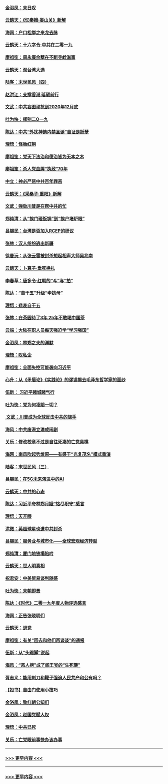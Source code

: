 #### [金浴凤：末日叹](../pages/nsc993/n11752359.md?t=12301303) 
#### [云鹤天：《忆秦娥‧娄山关》新解](../pages/nsc993/n11752348.md?t=12301303) 
#### [海网：户口松绑之来龙去脉](../pages/nsc993/n11752328.md?t=12301303) 
#### [云鹤天：十六字令‧中共在二零一九](../pages/nsc993/n11752305.md?t=12301303) 
#### [廖祖笙：周永康余孽在不断寻衅滋事](../pages/nsc993/n11751013.md?t=12301303) 
#### [云鹤天：观台湾大选](../pages/nsc993/n11751007.md?t=12301303) 
#### [陆客：末世民风（四）](../pages/nsc993/n11749203.md?t=12301303) 
#### [赵洪江：支撑香港 砥砺前行](../pages/nsc993/n11748482.md?t=12301303) 
#### [文武：中共妄图顽抗到2020年12月底](../pages/nsc993/n11748446.md?t=12301303) 
#### [吐为快：挥别二O一九](../pages/nsc993/n11748411.md?t=12301303) 
#### [陈达：中共“外扰神韵内禁圣诞”自证是妖孽](../pages/nsc993/n11748226.md?t=12301303) 
#### [理悟：怪胎红朝](../pages/nsc993/n11748206.md?t=12301303) 
#### [廖祖笙：党天下法治和德治皆为无本之木](../pages/nsc993/n11748135.md?t=12301303) 
#### [廖祖笙：杀人党血腥“执政”70年](../pages/nsc993/n11745144.md?t=12301303) 
#### [中立：神必严惩中共百年罪恶](../pages/nsc993/n11744970.md?t=12301303) 
#### [云鹤天：《采桑子‧重阳》新解](../pages/nsc993/n11744948.md?t=12301303) 
#### [文武：弹劾川普是在帮中共的忙](../pages/nsc993/n11744758.md?t=12301303) 
#### [郑纯清：从“挨门砸饭锅”到“挨户堵炉眼”](../pages/nsc993/n11744745.md?t=12301303) 
#### [吕锡民：台湾是否加入RCEP的研议](../pages/nsc993/n11744701.md?t=12301303) 
#### [张林：汉人纷纷逃出新疆](../pages/nsc993/n11743530.md?t=12301303) 
#### [徐曼沅：从张云雷被封杀想起相声大师吴兆南](../pages/nsc993/n11741816.md?t=12301303) 
#### [云鹤天：卜算子‧垂死挣扎](../pages/nsc993/n11739956.md?t=12301303) 
#### [李春草：唐多令‧红朝的“斗”与“拍”](../pages/nsc993/n11739830.md?t=12301303) 
#### [陈达：“自干五”升级“牵妨母”](../pages/nsc993/n11739724.md?t=12301303) 
#### [理悟：悲哀自干五](../pages/nsc993/n11739547.md?t=12301303) 
#### [张林：在茶园待了3年 25年不敢喝中国茶](../pages/nsc993/n11739240.md?t=12301303) 
#### [云端：大陆在职人员每天强迫学“学习强国”](../pages/nsc993/n11738735.md?t=12301303) 
#### [金浴凤：林郑之夫的渊默](../pages/nsc993/n11737735.md?t=12301303) 
#### [理悟：叹私企](../pages/nsc993/n11737715.md?t=12301303) 
#### [廖祖笙：全面失控可能袭向习近平](../pages/nsc993/n11737704.md?t=12301303) 
#### [心升：从《矛盾论》《实践论》的谬误揭去毛泽东哲学家的面纱](../pages/nsc993/n11736962.md?t=12301303) 
#### [伍新： 习近平赌城赌气行](../pages/nsc993/n11736929.md?t=12301303) 
#### [吐为快：党为何凌蹈一切？](../pages/nsc993/n11736915.md?t=12301303) 
#### [ 文武：川普成为全球反击中共的旗手](../pages/nsc993/n11736882.md?t=12301303) 
#### [海风：中共废港立澳成闹剧](../pages/nsc993/n11735857.md?t=12301303) 
#### [关乐：修改校章不过是自往死凑的亡党臭棋](../pages/nsc993/n11735097.md?t=12301303) 
#### [海网：南风吹起势燎原——有感于“光复茂名”模式重演](../pages/nsc993/n11732308.md?t=12301303) 
#### [陆客：末世民风（三）](../pages/nsc993/n11732211.md?t=12301303) 
#### [吕锡民：在5G未来演进中的AI](../pages/nsc993/n11730010.md?t=12301303) 
#### [云鹤天：中共的心态](../pages/nsc993/n11729906.md?t=12301303) 
#### [陈达：习近平夸林郑月娥“恪尽职守”感言](../pages/nsc993/n11729881.md?t=12301303) 
#### [理悟：天开眼](../pages/nsc993/n11729699.md?t=12301303) 
#### [洪微：英超球星也遭中共封杀](../pages/nsc993/n11727243.md?t=12301303) 
#### [吕锡民：服务业与城市化——全球宏观经济转型](../pages/nsc993/n11725845.md?t=12301303) 
#### [郑纯清：厦门地铁塌陷吟](../pages/nsc993/n11725813.md?t=12301303) 
#### [云鹤天：世人明真相](../pages/nsc993/n11725621.md?t=12301303) 
#### [祝君安：中美贸易谈判随感](../pages/nsc993/n11725609.md?t=12301303) 
#### [吐为快：末朝即景](../pages/nsc993/n11723365.md?t=12301303) 
#### [陈达：《时代》二零一九年度人物评选感言](../pages/nsc993/n11723337.md?t=12301303) 
#### [海网：正告张晓明们](../pages/nsc993/n11723228.md?t=12301303) 
#### [云鹤天：退党](../pages/nsc993/n11723056.md?t=12301303) 
#### [廖祖笙：有关“回去和他们再谈谈”的通报](../pages/nsc993/n11722442.md?t=12301303) 
#### [伍新：从“头踢脚”说起](../pages/nsc993/n11722429.md?t=12301303) 
#### [海风：“恶人榜”成了阎王爷的“生死簿”](../pages/nsc993/n11722272.md?t=12301303) 
#### [胥志义：能用剌刀和鞭子强迫人民共产和公有吗？](../pages/nsc993/n11720569.md?t=12301303) 
#### [【投书】自由门使用小技巧](../pages/nsc993/n11720180.md?t=12301303) 
#### [金浴凤：致红朝公知们](../pages/nsc993/n11720563.md?t=12301303) 
#### [金浴凤：赵国党赋人权](../pages/nsc993/n11720533.md?t=12301303) 
#### [理悟：中共已死](../pages/nsc993/n11720233.md?t=12301303) 
#### [关乐：亡党眼前事快办该办事](../pages/nsc993/n11719160.md?t=12301303) 

----
#### [ >>> 更早内容 <<< ](../indexes/nsc993-earlier.md?t=12301309)

----
#### [ >>> 更早内容 <<< ](../indexes/nsc993-earlier.md)

